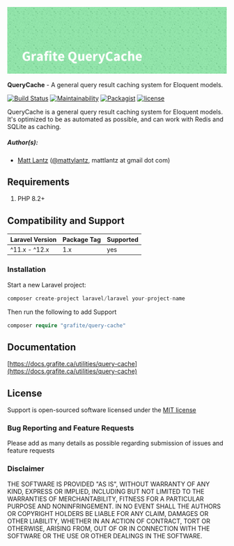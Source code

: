 ![Grafite Cache](GrafiteQueryCache-banner.png)

**QueryCache** - A general query result caching system for Eloquent models.

[![Build Status](https://github.com/GrafiteInc/QueryCache/workflows/PHP%20Package%20Tests/badge.svg?branch=main)](https://github.com/GrafiteInc/QueryCache/actions?query=workflow%3A%22PHP+Package+Tests%22)
[![Maintainability](https://api.codeclimate.com/v1/badges/a90e41bd64d41508ef0e/maintainability)](https://codeclimate.com/github/GrafiteInc/QueryCache/maintainability)
[![Packagist](https://img.shields.io/packagist/dt/grafite/query-cache.svg)](https://packagist.org/packages/grafite/query-cache)
[![license](https://img.shields.io/github/license/mashape/apistatus.svg)](https://packagist.org/packages/grafite/query-cache)

QueryCache is a general query result caching system for Eloquent models. It's optimized to be as automated as possible, and can work with Redis and SQLite as caching.

##### Author(s):
* [Matt Lantz](https://github.com/mlantz) ([@mattylantz](http://twitter.com/mattylantz), mattlantz at gmail dot com)

## Requirements

1. PHP 8.2+

## Compatibility and Support

| Laravel Version | Package Tag | Supported |
|-----------------|-------------|-----------|
| ^11.x - ^12.x | 1.x | yes |

### Installation

Start a new Laravel project:
```php
composer create-project laravel/laravel your-project-name
```

Then run the following to add Support
```php
composer require "grafite/query-cache"
```

## Documentation

[https://docs.grafite.ca/utilities/query-cache](https://docs.grafite.ca/utilities/query-cache)

## License
Support is open-sourced software licensed under the [MIT license](http://opensource.org/licenses/MIT)

### Bug Reporting and Feature Requests
Please add as many details as possible regarding submission of issues and feature requests

### Disclaimer
THE SOFTWARE IS PROVIDED "AS IS", WITHOUT WARRANTY OF ANY KIND, EXPRESS OR IMPLIED, INCLUDING BUT NOT LIMITED TO THE WARRANTIES OF MERCHANTABILITY, FITNESS FOR A PARTICULAR PURPOSE AND NONINFRINGEMENT. IN NO EVENT SHALL THE AUTHORS OR COPYRIGHT HOLDERS BE LIABLE FOR ANY CLAIM, DAMAGES OR OTHER LIABILITY, WHETHER IN AN ACTION OF CONTRACT, TORT OR OTHERWISE, ARISING FROM, OUT OF OR IN CONNECTION WITH THE SOFTWARE OR THE USE OR OTHER DEALINGS IN THE SOFTWARE.
